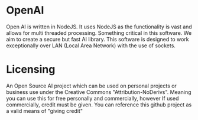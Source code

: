 # OpenAI

Open AI is written in NodeJS. It uses NodeJS as the functionality is vast and allows for multi threaded processing. Something critical in this software. We aim to create a secure but fast AI library. This software is designed to work exceptionally over LAN (Local Area Network) with the use of sockets. 


# Licensing
An Open Source AI project which can be used on personal projects or business use under the Creative Commons "Attribution-NoDerivs". Meaning you can use this for free personally and commercially, however If used commercially, credit must be given. You can reference this github project as a valid means of "giving credit"

